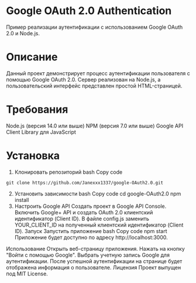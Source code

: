 # Google OAuth 2.0 Authentication
Пример реализации аутентификации с использованием Google OAuth 2.0 и Node.js.

# Описание
Данный проект демонстрирует процесс аутентификации пользователя с помощью Google OAuth 2.0. Сервер реализован на Node.js, а пользовательский интерфейс представлен простой HTML-страницей.

# Требования
Node.js (версия 14.0 или выше)
NPM (версия 7.0 или выше)
Google API Client Library для JavaScript
# Установка
1. Клонировать репозиторий
bash
Copy code
```
git clone https://github.com/Janexxx1337/google-OAuth2.0.git
```
2. Установить зависимости
bash
Copy code
cd google-OAuth2.0
npm install
3. Настроить Google API
Создать проект в Google API Console.
Включить Google+ API и создать OAuth 2.0 клиентский идентификатор (Client ID).
В файле config.js заменить YOUR_CLIENT_ID на полученный клиентский идентификатор (Client ID).
Запуск
Запустить приложение
bash
Copy code
npm start
Приложение будет доступно по адресу http://localhost:3000.

Использование
Открыть веб-страницу приложения.
Нажать на кнопку "Войти с помощью Google".
Выбрать учетную запись Google для аутентификации.
После успешной аутентификации на странице будет отображена информация о пользователе.
Лицензия
Проект выпущен под MIT License.

